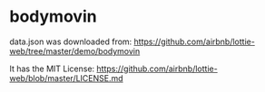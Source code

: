 # bodymovin

data.json was downloaded from:
https://github.com/airbnb/lottie-web/tree/master/demo/bodymovin

It has the MIT License:
https://github.com/airbnb/lottie-web/blob/master/LICENSE.md
